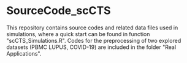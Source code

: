 # SourceCode_scCTS
This repository contains source codes and related data files used in simulations, where a quick start can be found in function "scCTS_Simulations.R".
Codes for the preprocessing of two explored datasets (PBMC LUPUS, COVID-19) are included in the folder "Real Applications".
